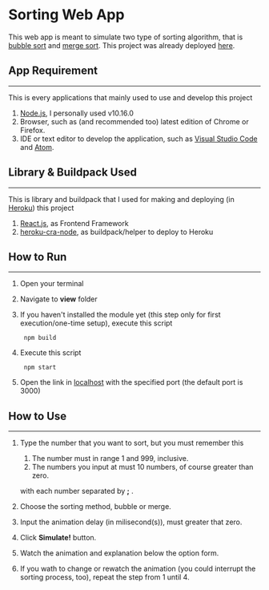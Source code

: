 # Sorting Web App

This web app is meant to simulate two type of sorting algorithm, that is [bubble sort](https://www.geeksforgeeks.org/bubble-sort/) and [merge sort](https://www.geeksforgeeks.org/merge-sort/). This project was already deployed [here](https://sort-web.herokuapp.com).

## App Requirement

---------
This is every applications that mainly used to use and develop this project

1. [Node.js](https://nodejs.org/en/), I personally used v10.16.0
2. Browser, such as (and recommended too) latest edition of Chrome or Firefox.
3. IDE or text editor to develop the application, such as [Visual Studio Code](https://code.visualstudio.com/) and [Atom](https://atom.io/).

## Library & Buildpack Used

---------
This is library and buildpack that I used for making and deploying (in [Heroku](https://heroku.com)) this project

1. [React.js](https://reactjs.org/), as Frontend Framework
2. [heroku-cra-node](https://github.com/mars/heroku-cra-node), as buildpack/helper to deploy to Heroku

## How to Run

---------

1. Open your terminal
2. Navigate to **view** folder
3. If you haven't installed the module yet (this step only for first execution/one-time setup), execute this script

        npm build

4. Execute this script

        npm start

5. Open the link in [localhost](127.0.0.1:3000) with the specified port (the default port is 3000)

## How to Use

---------

1. Type the number that you want to sort, but you must remember this
   1. The number must in range 1 and 999, inclusive.
   2. The numbers you input at must 10 numbers, of course greater than zero.

   with each number separated by **;** .
2. Choose the sorting method, bubble or merge.
3. Input the animation delay (in milisecond(s)), must greater that zero.
4. Click **Simulate!** button.
5. Watch the animation and explanation below the option form.
6. If you wath to change or rewatch the animation (you could interrupt the sorting process, too), repeat the step from 1 until 4.
